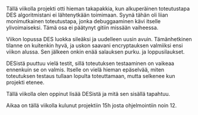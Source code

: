 Tällä viikolla projekti otti hieman takapakkia, kun alkuperäinen toteutustapa DES algoritmistani
ei lähtenytkään toimimaan. Syynä tähän oli liian monimutkainen toteutustapa, 
jonka debuggaaminen kävi itselle ylivoimaiseksi. Tämä osa ei päätynyt gitiin missään vaiheessa.

Viikon lopussa DES luokka sileäksi ja uudelleen uusin avuin. Tämänhetkinen tilanne on kuitenkin hyvä, ja uskon saavani encryptauksen valmiiksi
ensi viikon alussa. Sen jälkeen onkin enää salauksen purku. ja loppusilaukset.


DESistä puuttuu vielä testit, sillä toteutuksen testaaminen on vaikeaa ennenkuin se on valmis.
Itselle on vielä hieman epäselvää, miten toteutuksen testaus tullaan lopulta toteuttamaan, mutta selkenee kun projekti etenee.

Tällä viikolla olen oppinut lisää DESistä ja mitä sen sisällä tapahtuu.

Aikaa on tällä viikolla kulunut projektiin 15h josta ohjelmointiin noin 12.
 


